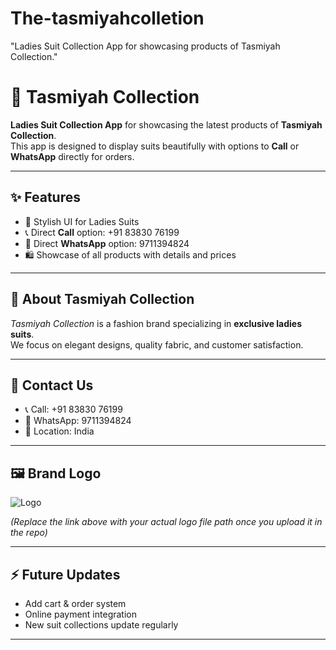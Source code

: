 # The-tasmiyahcolletion
"Ladies Suit Collection App for showcasing products of Tasmiyah Collection."
# 🌸 Tasmiyah Collection

**Ladies Suit Collection App** for showcasing the latest products of **Tasmiyah Collection**.  
This app is designed to display suits beautifully with options to **Call** or **WhatsApp** directly for orders.

---

## ✨ Features
- 📌 Stylish UI for Ladies Suits  
- 📞 Direct **Call** option: +91 83830 76199  
- 💬 Direct **WhatsApp** option: 9711394824  
- 🛍️ Showcase of all products with details and prices  

---

## 🚀 About Tasmiyah Collection
*Tasmiyah Collection* is a fashion brand specializing in **exclusive ladies suits**.  
We focus on elegant designs, quality fabric, and customer satisfaction.

---

## 📲 Contact Us
- 📞 Call: +91 83830 76199  
- 💬 WhatsApp: 9711394824  
- 📍 Location: India  

---

## 🖼️ Brand Logo
![Logo](https://github.com/your-username/your-repo-name/raw/main/logo.png)

*(Replace the link above with your actual logo file path once you upload it in the repo)*  

---

## ⚡ Future Updates
- Add cart & order system  
- Online payment integration  
- New suit collections update regularly  

---
